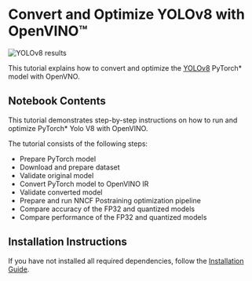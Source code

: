 # Convert and Optimize YOLOv8 with OpenVINO™

![YOLOv8 results](https://user-images.githubusercontent.com/29454499/212105105-f61c8aab-c1ff-40af-a33f-d0ed1fccc72e.png)

This tutorial explains how to convert and optimize the [YOLOv8](https://github.com/ultralytics/) PyTorch\* model with OpenVNO.


## Notebook Contents

This tutorial demonstrates step-by-step instructions on how to run and optimize PyTorch\* Yolo V8 with OpenVINO.

The tutorial consists of the following steps:
- Prepare PyTorch model
- Download and prepare dataset
- Validate original model
- Convert PyTorch model to OpenVINO IR
- Validate converted model
- Prepare and run NNCF Postraining optimization pipeline
- Compare accuracy of the FP32 and quantized models
- Compare performance of the FP32 and quantized models

## Installation Instructions

If you have not installed all required dependencies, follow the [Installation Guide](../../README.md).